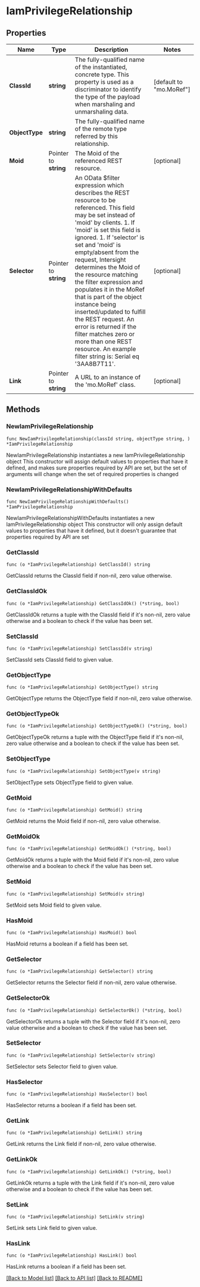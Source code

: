 # IamPrivilegeRelationship

## Properties

Name | Type | Description | Notes
------------ | ------------- | ------------- | -------------
**ClassId** | **string** | The fully-qualified name of the instantiated, concrete type. This property is used as a discriminator to identify the type of the payload when marshaling and unmarshaling data. | [default to "mo.MoRef"]
**ObjectType** | **string** | The fully-qualified name of the remote type referred by this relationship. | 
**Moid** | Pointer to **string** | The Moid of the referenced REST resource. | [optional] 
**Selector** | Pointer to **string** | An OData $filter expression which describes the REST resource to be referenced. This field may be set instead of &#39;moid&#39; by clients. 1. If &#39;moid&#39; is set this field is ignored. 1. If &#39;selector&#39; is set and &#39;moid&#39; is empty/absent from the request, Intersight determines the Moid of the resource matching the filter expression and populates it in the MoRef that is part of the object instance being inserted/updated to fulfill the REST request. An error is returned if the filter matches zero or more than one REST resource. An example filter string is: Serial eq &#39;3AA8B7T11&#39;. | [optional] 
**Link** | Pointer to **string** | A URL to an instance of the &#39;mo.MoRef&#39; class. | [optional] 

## Methods

### NewIamPrivilegeRelationship

`func NewIamPrivilegeRelationship(classId string, objectType string, ) *IamPrivilegeRelationship`

NewIamPrivilegeRelationship instantiates a new IamPrivilegeRelationship object
This constructor will assign default values to properties that have it defined,
and makes sure properties required by API are set, but the set of arguments
will change when the set of required properties is changed

### NewIamPrivilegeRelationshipWithDefaults

`func NewIamPrivilegeRelationshipWithDefaults() *IamPrivilegeRelationship`

NewIamPrivilegeRelationshipWithDefaults instantiates a new IamPrivilegeRelationship object
This constructor will only assign default values to properties that have it defined,
but it doesn't guarantee that properties required by API are set

### GetClassId

`func (o *IamPrivilegeRelationship) GetClassId() string`

GetClassId returns the ClassId field if non-nil, zero value otherwise.

### GetClassIdOk

`func (o *IamPrivilegeRelationship) GetClassIdOk() (*string, bool)`

GetClassIdOk returns a tuple with the ClassId field if it's non-nil, zero value otherwise
and a boolean to check if the value has been set.

### SetClassId

`func (o *IamPrivilegeRelationship) SetClassId(v string)`

SetClassId sets ClassId field to given value.


### GetObjectType

`func (o *IamPrivilegeRelationship) GetObjectType() string`

GetObjectType returns the ObjectType field if non-nil, zero value otherwise.

### GetObjectTypeOk

`func (o *IamPrivilegeRelationship) GetObjectTypeOk() (*string, bool)`

GetObjectTypeOk returns a tuple with the ObjectType field if it's non-nil, zero value otherwise
and a boolean to check if the value has been set.

### SetObjectType

`func (o *IamPrivilegeRelationship) SetObjectType(v string)`

SetObjectType sets ObjectType field to given value.


### GetMoid

`func (o *IamPrivilegeRelationship) GetMoid() string`

GetMoid returns the Moid field if non-nil, zero value otherwise.

### GetMoidOk

`func (o *IamPrivilegeRelationship) GetMoidOk() (*string, bool)`

GetMoidOk returns a tuple with the Moid field if it's non-nil, zero value otherwise
and a boolean to check if the value has been set.

### SetMoid

`func (o *IamPrivilegeRelationship) SetMoid(v string)`

SetMoid sets Moid field to given value.

### HasMoid

`func (o *IamPrivilegeRelationship) HasMoid() bool`

HasMoid returns a boolean if a field has been set.

### GetSelector

`func (o *IamPrivilegeRelationship) GetSelector() string`

GetSelector returns the Selector field if non-nil, zero value otherwise.

### GetSelectorOk

`func (o *IamPrivilegeRelationship) GetSelectorOk() (*string, bool)`

GetSelectorOk returns a tuple with the Selector field if it's non-nil, zero value otherwise
and a boolean to check if the value has been set.

### SetSelector

`func (o *IamPrivilegeRelationship) SetSelector(v string)`

SetSelector sets Selector field to given value.

### HasSelector

`func (o *IamPrivilegeRelationship) HasSelector() bool`

HasSelector returns a boolean if a field has been set.

### GetLink

`func (o *IamPrivilegeRelationship) GetLink() string`

GetLink returns the Link field if non-nil, zero value otherwise.

### GetLinkOk

`func (o *IamPrivilegeRelationship) GetLinkOk() (*string, bool)`

GetLinkOk returns a tuple with the Link field if it's non-nil, zero value otherwise
and a boolean to check if the value has been set.

### SetLink

`func (o *IamPrivilegeRelationship) SetLink(v string)`

SetLink sets Link field to given value.

### HasLink

`func (o *IamPrivilegeRelationship) HasLink() bool`

HasLink returns a boolean if a field has been set.


[[Back to Model list]](../README.md#documentation-for-models) [[Back to API list]](../README.md#documentation-for-api-endpoints) [[Back to README]](../README.md)


